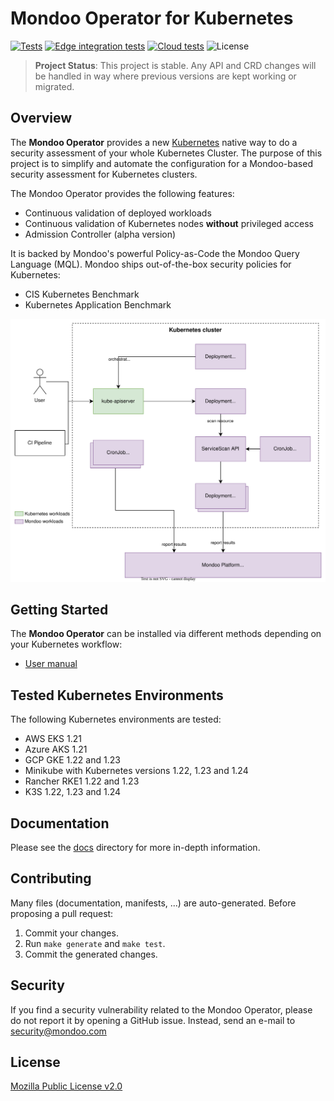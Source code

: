 # Mondoo Operator for Kubernetes

[![Tests](https://github.com/mondoohq/mondoo-operator/actions/workflows/tests.yaml/badge.svg)](https://github.com/mondoohq/mondoo-operator/actions/workflows/tests.yaml)
[![Edge integration tests](https://github.com/mondoohq/mondoo-operator/actions/workflows/edge-integration-tests.yaml/badge.svg)](https://github.com/mondoohq/mondoo-operator/actions/workflows/edge-integration-tests.yaml)
[![Cloud tests](https://github.com/mondoohq/mondoo-operator/actions/workflows/cloud-tests.yaml/badge.svg)](https://github.com/mondoohq/mondoo-operator/actions/workflows/cloud-tests.yaml)
![License](https://img.shields.io/github/license/mondoohq/mondoo-operator)

> **Project Status**: This project is stable. Any API and CRD changes will be handled in way where previous versions are kept working or migrated.

## Overview

The **Mondoo Operator** provides a new [Kubernetes](https://kubernetes.io/) native way to do a security assessment of your whole Kubernetes Cluster. The purpose of this project is to simplify and automate the configuration for a Mondoo-based security assessment for Kubernetes clusters.

The Mondoo Operator provides the following features:

- Continuous validation of deployed workloads
- Continuous validation of Kubernetes nodes **without** privileged access
- Admission Controller (alpha version)

It is backed by Mondoo's powerful Policy-as-Code the Mondoo Query Language (MQL). Mondoo ships out-of-the-box security policies for Kubernetes:

- CIS Kubernetes Benchmark
- Kubernetes Application Benchmark

![Architecture](docs/img/architecture.svg)

## Getting Started

The **Mondoo Operator** can be installed via different methods depending on your Kubernetes workflow:

- [User manual](docs/user-manual.md)

## Tested Kubernetes Environments

The following Kubernetes environments are tested:

- AWS EKS 1.21
- Azure AKS 1.21
- GCP GKE 1.22 and 1.23
- Minikube with Kubernetes versions 1.22, 1.23 and 1.24
- Rancher RKE1 1.22 and 1.23
- K3S 1.22, 1.23 and 1.24

## Documentation

Please see the [docs](/docs) directory for more in-depth information.

## Contributing

Many files (documentation, manifests, ...) are auto-generated. Before proposing a pull request:

1. Commit your changes.
2. Run `make generate` and `make test`.
3. Commit the generated changes.

## Security

If you find a security vulnerability related to the Mondoo Operator, please do not report it by opening a GitHub issue. Instead, send an e-mail to [security@mondoo.com](mailto:security@mondoo.com)

## License

[Mozilla Public License v2.0](https://github.com/mondoohq/mondoo-operator/blob/main/LICENSE)